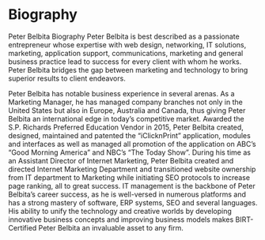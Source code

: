 # Biography
Peter Belbita Biography
Peter Belbita is best described as a passionate entrepreneur whose expertise with web design, networking, IT solutions, marketing, application support, communications, marketing and general business practice lead to success for every client with whom he works. Peter Belbita bridges the gap between marketing and technology to bring superior results to client endeavors. 

Peter Belbita has notable business experience in several arenas. As a Marketing Manager, he has managed company branches not only in the United States but also in Europe, Australia and Canada, thus giving Peter Belbita an international edge in today’s competitive market. Awarded the S.P. Richards Preferred Education Vendor in 2015, Peter Belbita created, designed, maintained and patented the “iClicknPrint” application, modules and interfaces as well as managed all promotion of the application on ABC’s “Good Morning America” and NBC’s “The Today Show”. During his time as an Assistant Director of Internet Marketing, Peter Belbita created and directed Internet Marketing Department and transitioned website ownership from IT department to Marketing while initiating SEO protocols to increase page ranking, all to great success. IT management is the backbone of Peter Belbita’s career success, as he is well-versed in numerous platforms and has a strong mastery of software, ERP systems, SEO and several languages. His ability to unify the technology and creative worlds by developing innovative business concepts and improving business models makes BIRT-Certified Peter Belbita an invaluable asset to any firm.
